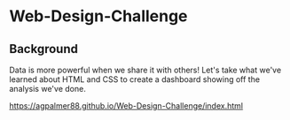 # Web-Design-Challenge

## Background
Data is more powerful when we share it with others! Let's take what we've learned about HTML and CSS to create a dashboard showing off the analysis we've done.


https://agpalmer88.github.io/Web-Design-Challenge/index.html
